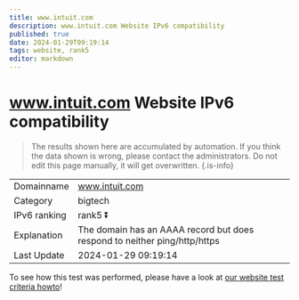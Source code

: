 ```yaml
---
title: www.intuit.com
description: www.intuit.com Website IPv6 compatibility
published: true
date: 2024-01-29T09:19:14
tags: website, rank5
editor: markdown
---
```


# www.intuit.com Website IPv6 compatibility

> The results shown here are accumulated by automation. If you think the data shown is wrong, please contact the administrators. 
> Do not edit this page manually, it will get overwritten.
{.is-info}


|   |   |
| - | - |
| Domainname | www.intuit.com
| Category | bigtech |
| IPv6 ranking | rank5 :arrow_double_down: |
| Explanation | The domain has an AAAA record but does respond to neither ping/http/https |
| Last Update | 2024-01-29 09:19:14 |

To see how this test was performed, please have a look at [our website test criteria howto](/howto/testcriteria/website)!

